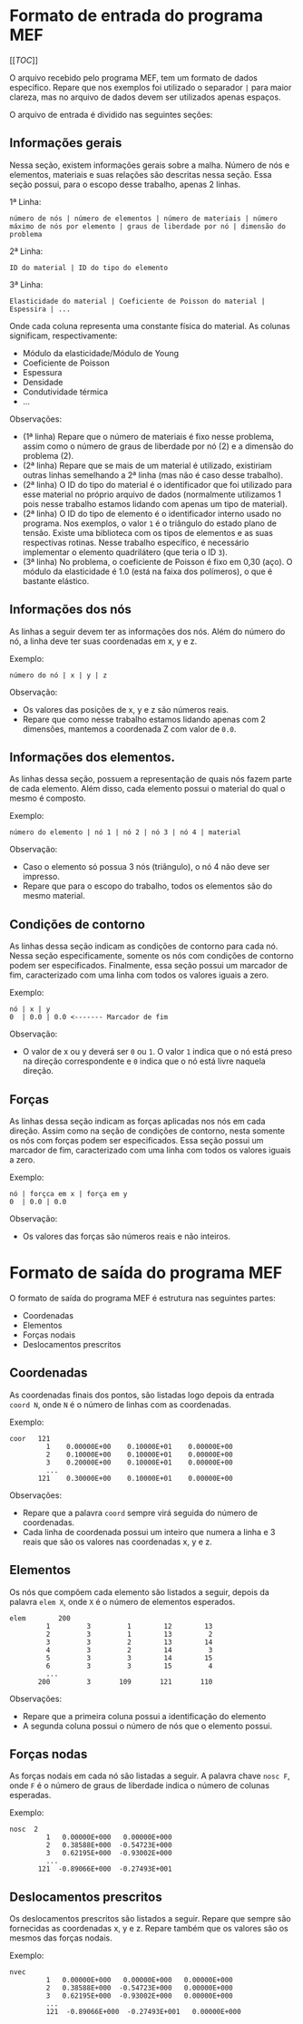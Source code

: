 # Formato de entrada do programa MEF

[[_TOC_]]

O arquivo recebido pelo programa MEF, tem um formato de dados específico. Repare que nos exemplos foi utilizado o separador ` | ` para maior clareza, mas no arquivo de dados devem ser utilizados apenas espaços.

O arquivo de entrada é dividido nas seguintes seções:

## Informações gerais

Nessa seção, existem informações gerais sobre a malha. Número de nós e elementos, materiais e suas relações são descritas nessa seção. Essa seção possui, para o escopo desse trabalho, apenas 2 linhas.

1ª Linha:
```
número de nós | número de elementos | número de materiais | número máximo de nós por elemento | graus de liberdade por nó | dimensão do problema
```

2ª Linha:
```
ID do material | ID do tipo do elemento
```

3ª Linha:
```
Elasticidade do material | Coeficiente de Poisson do material | Espessira | ...
```

Onde cada coluna representa uma constante física do material. As colunas significam, respectivamente:
- Módulo da elasticidade/Módulo de Young
- Coeficiente de Poisson
- Espessura
- Densidade
- Condutividade térmica
- ...

Observações:
* (1ª linha) Repare que o número de materiais é fixo nesse problema, assim como o número de graus de liberdade por nó (2) e a dimensão do problema (2). 
* (2ª linha) Repare que se mais de um material é utilizado, existiriam outras linhas semelhando a 2ª linha (mas não é caso desse trabalho).
* (2ª linha)  O ID do tipo do material é o identificador que foi utilizado para esse material no próprio arquivo de dados (normalmente utilizamos 1 pois nesse trabalho estamos lidando com apenas um tipo de material).
* (2ª linha)  O ID do tipo de elemento é o identificador interno usado no programa. Nos exemplos, o valor `1` é o triângulo do estado plano de tensão. Existe uma biblioteca com os tipos de elementos e as suas respectivas rotinas. Nesse trabalho específico, é necessário implementar o elemento quadrilátero (que teria o ID `3`).
* (3ª linha) No problema, o coeficiente de Poisson é fixo em 0,30 (aço). O módulo da elasticidade é 1.0 (está na faixa dos polímeros), o que é bastante elástico.

## Informações dos nós

As linhas a seguir devem ter as informações dos nós. Além do número do nó, a linha deve ter suas coordenadas em x, y e z.

Exemplo:
```
número do nó | x | y | z
```

Observação:
* Os valores das posições de x, y e z são números reais.
* Repare que como nesse trabalho estamos lidando apenas com 2 dimensões, mantemos a coordenada Z com valor de `0.0`.

## Informações dos elementos.

As linhas dessa seção, possuem a representação de quais nós fazem parte de cada elemento. Além disso, cada elemento possui o material do qual o mesmo é composto.

Exemplo:
```
número do elemento | nó 1 | nó 2 | nó 3 | nó 4 | material
```

Observação:
* Caso o elemento só possua 3 nós (triângulo), o nó 4 não deve ser impresso.
* Repare que para o escopo do trabalho, todos os elementos são do mesmo material.

## Condições de contorno

As linhas dessa seção indicam as condições de contorno para cada nó. Nessa seção especificamente, somente os nós com condições de contorno podem ser especificados. Finalmente, essa seção possui um marcador de fim, caracterizado com uma linha com todos os valores iguais a zero.

Exemplo:
```
nó | x | y
0  | 0.0 | 0.0 <------- Marcador de fim
```

Observação:
* O valor de x ou y deverá ser `0` ou `1`. O valor `1` indica que o nó está preso na direção correspondente e `0` indica que o nó está livre naquela direção.

## Forças

As linhas dessa seção indicam as forças aplicadas nos nós em cada direção. Assim como na seção de condições de contorno, nesta somente os nós com forças podem ser especificados. Essa seção possui um marcador de fim, caracterizado com uma linha com todos os valores iguais a zero.

Exemplo:
```
nó | forçca em x | força em y
0  | 0.0 | 0.0
```

Observação:
* Os valores das forças são números reais e não inteiros.

# Formato de saída do programa MEF

O formato de saída do programa MEF é estrutura nas seguintes partes:
- Coordenadas
- Elementos
- Forças nodais
- Deslocamentos prescritos


## Coordenadas

As coordenadas finais dos pontos, são listadas logo depois da entrada `coord N`, onde `N` é o número de linhas com as coordenadas.

Exemplo:
```
coor   121
         1    0.00000E+00    0.10000E+01    0.00000E+00
         2    0.10000E+00    0.10000E+01    0.00000E+00
         3    0.20000E+00    0.10000E+01    0.00000E+00
         ...
       121    0.30000E+00    0.10000E+01    0.00000E+00
```

Observações:
* Repare que a palavra `coord` sempre virá seguida do número de coordenadas.
* Cada linha de coordenada possui um inteiro que numera a linha e 3 reais que são os valores nas coordenadas x, y e z.

## Elementos

Os nós que compõem cada elemento são listados a seguir, depois da palavra `elem X`, onde `X` é o número de elementos esperados.

```
elem        200
         1         3         1        12        13
         2         3         1        13         2
         3         3         2        13        14
         4         3         2        14         3
         5         3         3        14        15
         6         3         3        15         4
         ...
       200         3       109       121       110
```

Observações:
* Repare que a primeira coluna possui a identificação do elemento
* A segunda coluna possui o número de nós que o elemento possui.

## Forças nodas

As forças nodais em cada nó são listadas a seguir. A palavra chave `nosc F`, onde `F` é o número de graus de liberdade indica o número de colunas esperadas.

Exemplo:
```
nosc  2
         1   0.00000E+000   0.00000E+000
         2   0.38588E+000  -0.54723E+000
         3   0.62195E+000  -0.93002E+000
         ...
       121  -0.89066E+000  -0.27493E+001
```

## Deslocamentos prescritos

Os deslocamentos prescritos são listados a seguir. Repare que sempre são fornecidas as coordenadas x, y e z. Repare também que os valores são os mesmos das forças nodais.

Exemplo:
```
nvec 
         1   0.00000E+000   0.00000E+000   0.00000E+000
         2   0.38588E+000  -0.54723E+000   0.00000E+000
         3   0.62195E+000  -0.93002E+000   0.00000E+000
         ...
         121  -0.89066E+000  -0.27493E+001   0.00000E+000
```
